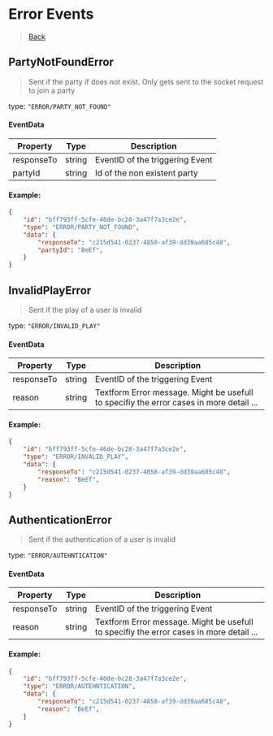 # Error Events
> [Back](./specification.md)

## PartyNotFoundError
>  Sent if the party if does not exist. Only gets sent to the socket request to join a party

type: `"ERROR/PARTY_NOT_FOUND"`

#### EventData
| Property | Type | Description |
| ---      | ---  | ----        |
| responseTo| string | EventID of the triggering Event |
| partyId | string | Id of the non existent party |

#### Example:
``` json
{
    "id": "bff793ff-5cfe-46de-bc28-3a47f7a3ce2e",
    "type": "ERROR/PARTY_NOT_FOUND",
    "data": {
        "responseTo": "c215d541-0237-4858-af39-dd39aa685c48",
        "partyId": "BeEf",
    }
}
```

## InvalidPlayError
>  Sent if the play of a user is invalid

type: `"ERROR/INVALID_PLAY"`

#### EventData
| Property | Type | Description |
| ---      | ---  | ----        |
| responseTo| string | EventID of the triggering Event |
| reason | string | Textform Error message. Might be usefull to specifiy the error cases in more detail ... |

#### Example:
``` json
{
    "id": "bff793ff-5cfe-46de-bc28-3a47f7a3ce2e",
    "type": "ERROR/INVALID_PLAY",
    "data": {
        "responseTo": "c215d541-0237-4858-af39-dd39aa685c48",
        "reason": "BeEf",
    }
}
```

## AuthenticationError
>  Sent if the authentication of a user is invalid

type: `"ERROR/AUTEHNTICATION"`

#### EventData
| Property | Type | Description |
| ---      | ---  | ----        |
| responseTo| string | EventID of the triggering Event |
| reason | string | Textform Error message. Might be usefull to specifiy the error cases in more detail ... |

#### Example:
``` json
{
    "id": "bff793ff-5cfe-46de-bc28-3a47f7a3ce2e",
    "type": "ERROR/AUTEHNTICATION",
    "data": {
        "responseTo": "c215d541-0237-4858-af39-dd39aa685c48",
        "reason": "BeEf",
    }
}
```